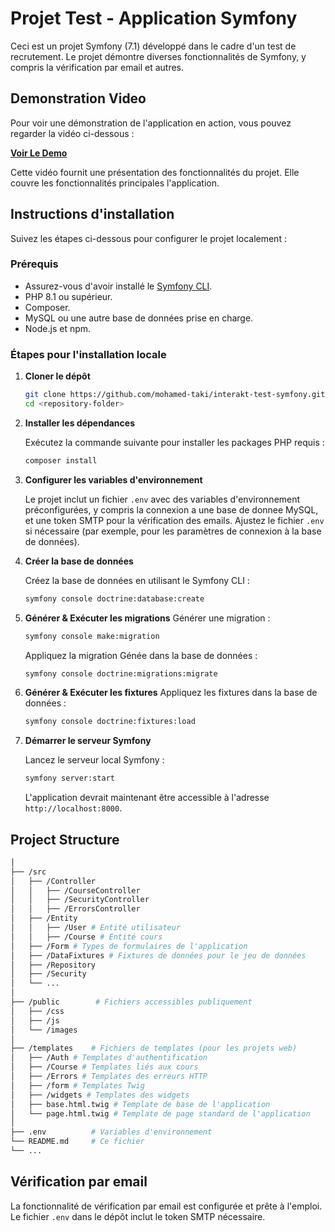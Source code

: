 
# Projet Test - Application Symfony

Ceci est un projet Symfony (7.1) développé dans le cadre d'un test de recrutement. Le projet démontre diverses fonctionnalités de Symfony, y compris la vérification par email et autres.

## Demonstration Video

Pour voir une démonstration de l'application en action, vous pouvez regarder la vidéo ci-dessous :

**[Voir Le Demo](<https://drive.google.com/file/d/16QT6XcfxahphnU4mjd2g5qSalm1-HipY/view?usp=drive_link>)**

Cette vidéo fournit une présentation des fonctionnalités du projet. Elle couvre les fonctionnalités principales l'application.

## Instructions d'installation

Suivez les étapes ci-dessous pour configurer le projet localement :

### Prérequis

- Assurez-vous d'avoir installé le [Symfony CLI](https://symfony.com/download).
- PHP 8.1 ou supérieur.
- Composer.
- MySQL ou une autre base de données prise en charge.
- Node.js et npm.

### Étapes pour l'installation locale

1. **Cloner le dépôt**

   ```bash
   git clone https://github.com/mohamed-taki/interakt-test-symfony.git
   cd <repository-folder>
   ```

2. **Installer les dépendances**

   Exécutez la commande suivante pour installer les packages PHP requis :

   ```bash
   composer install
   ```

3. **Configurer les variables d'environnement**

   Le projet inclut un fichier `.env` avec des variables d'environnement préconfigurées, y compris la connexion a une base de donnee MySQL, et une token SMTP pour la vérification des emails.
   Ajustez le fichier `.env` si nécessaire (par exemple, pour les paramètres de connexion à la base de données).

5. **Créer la base de données**

   Créez la base de données en utilisant le Symfony CLI :

   ```bash
   symfony console doctrine:database:create
   ```

6. **Générer & Exécuter les migrations**
   Générer une migration :

   ```bash
   symfony console make:migration
   ```
   Appliquez la migration Génée dans la base de données :

   ```bash
   symfony console doctrine:migrations:migrate
   ```

7. **Générer & Exécuter les fixtures**
   Appliquez les fixtures dans la base de données :

   ```bash
   symfony console doctrine:fixtures:load
   ```

8. **Démarrer le serveur Symfony**

   Lancez le serveur local Symfony :

   ```bash
   symfony server:start
   ```

   L'application devrait maintenant être accessible à l'adresse `http://localhost:8000`.

## Project Structure

   ```bash
   │
   ├── /src
   │   ├── /Controller
   │   │   ├── /CourseController
   │   │   ├── /SecurityController
   │   │   ├── /ErrorsController
   │   ├── /Entity
   │   │   ├── /User # Entité utilisateur
   │   │   ├── /Course # Entité cours
   │   ├── /Form # Types de formulaires de l'application
   │   ├── /DataFixtures # Fixtures de données pour le jeu de données
   │   ├── /Repository
   │   ├── /Security
   │   └── ...
   │
   ├── /public        # Fichiers accessibles publiquement
   │   ├── /css
   │   ├── /js
   │   └── /images
   │
   ├── /templates    # Fichiers de templates (pour les projets web)
   │   ├── /Auth # Templates d'authentification
   │   ├── /Course # Templates liés aux cours
   │   ├── /Errors # Templates des erreurs HTTP
   │   ├── /form # Templates Twig
   │   ├── /widgets # Templates des widgets
   │   ├── base.html.twig # Template de base de l'application
   │   └── page.html.twig # Template de page standard de l'application
   │
   ├── .env          # Variables d'environnement
   └── README.md     # Ce fichier
   └── ...
```

## Vérification par email

La fonctionnalité de vérification par email est configurée et prête à l'emploi. Le fichier `.env` dans le dépôt inclut le token SMTP nécessaire.
